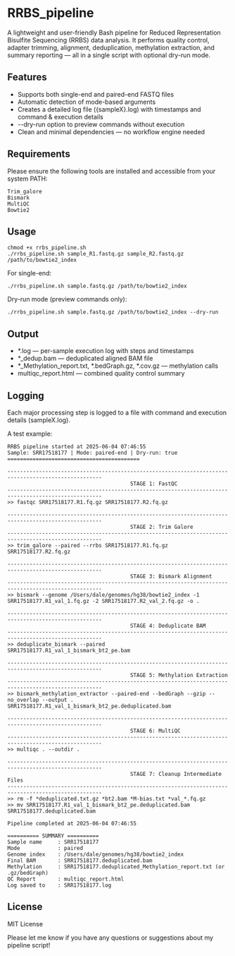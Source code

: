# RRBS_pipeline

A lightweight and user-friendly Bash pipeline for Reduced Representation Bisulfite Sequencing (RRBS) data analysis. It performs quality control, adapter trimming, alignment, deduplication, methylation extraction, and summary reporting — all in a single script with optional dry-run mode.

## Features
- Supports both single-end and paired-end FASTQ files
- Automatic detection of mode-based arguments
- Creates a detailed log file ({sampleX}.log) with timestamps and command & execution details
- --dry-run option to preview commands without execution
- Clean and minimal dependencies — no workflow engine needed

## Requirements

Please ensure the following tools are installed and accessible from your system PATH:

	Trim_galore
	Bismark
	MultiQC
	Bowtie2

## Usage
```
chmod +x rrbs_pipeline.sh
./rrbs_pipeline.sh sample_R1.fastq.gz sample_R2.fastq.gz /path/to/bowtie2_index
```

For single-end:
```
./rrbs_pipeline.sh sample.fastq.gz /path/to/bowtie2_index
```

Dry-run mode (preview commands only):
```
./rrbs_pipeline.sh sample.fastq.gz /path/to/bowtie2_index --dry-run
```
## Output
- \*.log — per-sample execution log with steps and timestamps
- \*_dedup.bam — deduplicated aligned BAM file
- \*_Methylation_report.txt, \*.bedGraph.gz, \*.cov.gz — methylation calls
- multiqc_report.html — combined quality control summary


## Logging

Each major processing step is logged to a file with command and execution details (sampleX.log).

A test example:
```text
RRBS pipeline started at 2025-06-04 07:46:55
Sample: SRR17518177 | Mode: paired-end | Dry-run: true
==========================================

----------------------------------------------------------------------------------------------------
                                       STAGE 1: FastQC
----------------------------------------------------------------------------------------------------
>> fastqc SRR17518177.R1.fq.gz SRR17518177.R2.fq.gz

----------------------------------------------------------------------------------------------------
                                       STAGE 2: Trim Galore
----------------------------------------------------------------------------------------------------
>> trim_galore --paired --rrbs SRR17518177.R1.fq.gz SRR17518177.R2.fq.gz

----------------------------------------------------------------------------------------------------
                                       STAGE 3: Bismark Alignment
----------------------------------------------------------------------------------------------------
>> bismark --genome /Users/dale/genomes/hg38/bowtie2_index -1 SRR17518177.R1_val_1.fq.gz -2 SRR17518177.R2_val_2.fq.gz -o .

----------------------------------------------------------------------------------------------------
                                       STAGE 4: Deduplicate BAM
----------------------------------------------------------------------------------------------------
>> deduplicate_bismark --paired SRR17518177.R1_val_1_bismark_bt2_pe.bam

----------------------------------------------------------------------------------------------------
                                       STAGE 5: Methylation Extraction
----------------------------------------------------------------------------------------------------
>> bismark_methylation_extractor --paired-end --bedGraph --gzip --no_overlap --output . SRR17518177.R1_val_1_bismark_bt2_pe.deduplicated.bam

----------------------------------------------------------------------------------------------------
                                       STAGE 6: MultiQC
----------------------------------------------------------------------------------------------------
>> multiqc . --outdir .

----------------------------------------------------------------------------------------------------
                                       STAGE 7: Cleanup Intermediate Files
----------------------------------------------------------------------------------------------------
>> rm -f *deduplicated.txt.gz *bt2.bam *M-bias.txt *val_*.fq.gz
>> mv SRR17518177.R1_val_1_bismark_bt2_pe.deduplicated.bam SRR17518177.deduplicated.bam

Pipeline completed at 2025-06-04 07:46:55

========== SUMMARY ==========
Sample name     : SRR17518177
Mode            : paired
Genome index    : /Users/dale/genomes/hg38/bowtie2_index
Final BAM       : SRR17518177.deduplicated.bam
Methylation     : SRR17518177.deduplicated_Methylation_report.txt (or .gz/bedGraph)
QC Report       : multiqc_report.html
Log saved to    : SRR17518177.log
```

## License

MIT License


Please let me know if you have any questions or suggestions about my pipeline script!
